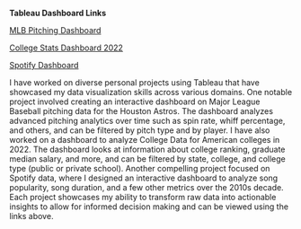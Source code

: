 **Tableau Dashboard Links**

[MLB Pitching Dashboard ](https://public.tableau.com/app/profile/suraj.swarup/viz/PitchingDashboard_SSwar/Dashboard1)

[College Stats Dashboard 2022](https://public.tableau.com/app/profile/suraj.swarup/viz/AmericanCollege2022/Dashboard1)

[Spotify Dashboard ](https://public.tableau.com/app/profile/suraj.swarup/viz/SpotifyDashboard_SSwar/Dashboard1)

I have worked on diverse personal projects using Tableau that have showcased my data visualization skills 
across various domains. One notable project involved creating an interactive dashboard on Major League Baseball 
pitching data for the Houston Astros. The dashboard analyzes advanced pitching analytics over time such as spin 
rate, whiff percentage, and others, and can be filtered by pitch type and by player. I have also worked on a dashboard 
to analyze College Data for American colleges in 2022. The dashboard looks at information about college ranking, graduate 
median salary, and more, and can be filtered by state, college, and college type (public or private school). Another 
compelling project focused on Spotify data, where I designed an interactive dashboard to analyze song popularity, song 
duration, and a few other metrics over the 2010s decade. Each project showcases my ability to transform raw data into 
actionable insights to allow for informed decision making and can be viewed using the links above.

